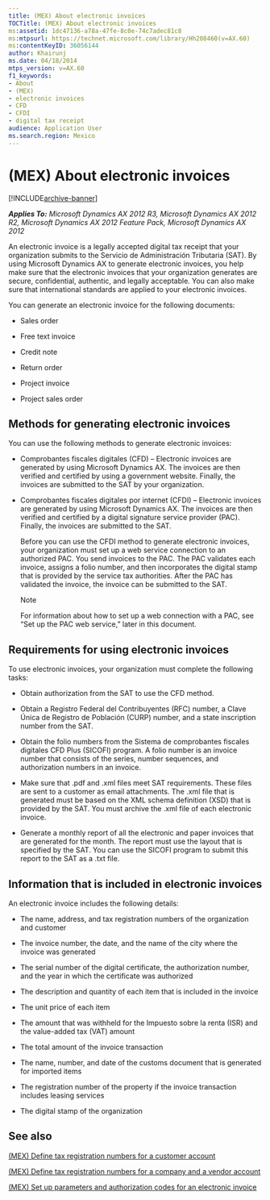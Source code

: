 ```yaml
---
title: (MEX) About electronic invoices
TOCTitle: (MEX) About electronic invoices
ms:assetid: 1dc47136-a78a-47fe-8c0e-74c7adec81c8
ms:mtpsurl: https://technet.microsoft.com/library/Hh208460(v=AX.60)
ms:contentKeyID: 36056144
author: Khairunj
ms.date: 04/18/2014
mtps_version: v=AX.60
f1_keywords:
- About
- (MEX)
- electronic invoices
- CFD
- CFDI
- digital tax receipt
audience: Application User
ms.search.region: Mexico
---
```


# (MEX) About electronic invoices 


[!INCLUDE[archive-banner](includes/archive-banner.md)]


_**Applies To:** Microsoft Dynamics AX 2012 R3, Microsoft Dynamics AX 2012 R2, Microsoft Dynamics AX 2012 Feature Pack, Microsoft Dynamics AX 2012_

An electronic invoice is a legally accepted digital tax receipt that your organization submits to the Servicio de Administración Tributaria (SAT). By using Microsoft Dynamics AX to generate electronic invoices, you help make sure that the electronic invoices that your organization generates are secure, confidential, authentic, and legally acceptable. You can also make sure that international standards are applied to your electronic invoices.

You can generate an electronic invoice for the following documents:

  - Sales order

  - Free text invoice

  - Credit note

  - Return order

  - Project invoice

  - Project sales order

## Methods for generating electronic invoices

You can use the following methods to generate electronic invoices:

  - Comprobantes fiscales digitales (CFD) – Electronic invoices are generated by using Microsoft Dynamics AX. The invoices are then verified and certified by using a government website. Finally, the invoices are submitted to the SAT by your organization.

  - Comprobantes fiscales digitales por internet (CFDI) – Electronic invoices are generated by using Microsoft Dynamics AX. The invoices are then verified and certified by a digital signature service provider (PAC). Finally, the invoices are submitted to the SAT.
    
    Before you can use the CFDI method to generate electronic invoices, your organization must set up a web service connection to an authorized PAC. You send invoices to the PAC. The PAC validates each invoice, assigns a folio number, and then incorporates the digital stamp that is provided by the service tax authorities. After the PAC has validated the invoice, the invoice can be submitted to the SAT.
    

    > [!NOTE]
    > <P>For information about how to set up a web connection with a PAC, see “Set up the PAC web service,” later in this document.</P>



## Requirements for using electronic invoices

To use electronic invoices, your organization must complete the following tasks:

  - Obtain authorization from the SAT to use the CFD method.

  - Obtain a Registro Federal del Contribuyentes (RFC) number, a Clave Única de Registro de Población (CURP) number, and a state inscription number from the SAT.

  - Obtain the folio numbers from the Sistema de comprobantes fiscales digitales CFD Plus (SICOFI) program. A folio number is an invoice number that consists of the series, number sequences, and authorization numbers in an invoice.

  - Make sure that .pdf and .xml files meet SAT requirements. These files are sent to a customer as email attachments. The .xml file that is generated must be based on the XML schema definition (XSD) that is provided by the SAT. You must archive the .xml file of each electronic invoice.

  - Generate a monthly report of all the electronic and paper invoices that are generated for the month. The report must use the layout that is specified by the SAT. You can use the SICOFI program to submit this report to the SAT as a .txt file.

## Information that is included in electronic invoices

An electronic invoice includes the following details:

  - The name, address, and tax registration numbers of the organization and customer

  - The invoice number, the date, and the name of the city where the invoice was generated

  - The serial number of the digital certificate, the authorization number, and the year in which the certificate was authorized

  - The description and quantity of each item that is included in the invoice

  - The unit price of each item

  - The amount that was withheld for the Impuesto sobre la renta (ISR) and the value-added tax (VAT) amount

  - The total amount of the invoice transaction

  - The name, number, and date of the customs document that is generated for imported items

  - The registration number of the property if the invoice transaction includes leasing services

  - The digital stamp of the organization

## See also

[(MEX) Define tax registration numbers for a customer account](mex-define-tax-registration-numbers-for-a-customer-account.md)

[(MEX) Define tax registration numbers for a company and a vendor account](mex-define-tax-registration-numbers-for-a-company-and-a-vendor-account.md)

[(MEX) Set up parameters and authorization codes for an electronic invoice](mex-set-up-parameters-and-authorization-codes-for-an-electronic-invoice.md)

  


